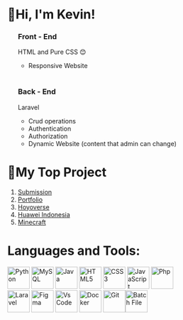 # 👋Hi, I'm Kevin!

<ul>
  
  <h3> Front - End </h3>
  <p> HTML and Pure CSS 😊</p>
  <ul>
    <li>Responsive Website</li>
  </ul>

<br>
  
  <h3> Back - End </h3>
  
  <p> Laravel </p>
  <ul>
    <li>Crud operations</li>
    <li>Authentication</li>
    <li>Authorization</li>
    <li>Dynamic Website (content that admin can change)</li>
  </ul>

</ul>




#  🤩My Top Project
<ol>
  <li>
    <a href="https://kevinbagassaputra.github.io/submission/"> Submission </a>
  </li>
  <li>
    <a href="https://kevinbagassaputra.github.io/portfolioo/"> Portfolio </a>
  </li>

  <li>
    <a href="https://kevinbagassaputra.github.io/hoyoverse/"> Hoyoverse </a>
  </li>

  <li>
    <a href="https://kevinbagassaputra.github.io/huawei/"> Huawei Indonesia </a>
  </li>

  <li>
    <a href="https://kevinbagassaputra.github.io/minecraft"> Minecraft </a>
  </li>
</ol>



#  Languages and Tools:  
<section>
       
  <img src="https://raw.githubusercontent.com/danielcranney/readme-generator/main/public/icons/skills/python-colored.svg" alt="Python" width="50"/> 
  <img src="https://raw.githubusercontent.com/danielcranney/readme-generator/main/public/icons/skills/mysql-colored.svg" alt="MySQL" width="50"/> 
  <img src="https://raw.githubusercontent.com/danielcranney/readme-generator/main/public/icons/skills/java-colored.svg" alt="Java" width="50"/> 
  <img src="https://raw.githubusercontent.com/danielcranney/readme-generator/main/public/icons/skills/html5-colored.svg" alt="HTML5" width="50"/> 
  <img src="https://raw.githubusercontent.com/danielcranney/readme-generator/main/public/icons/skills/css3-colored.svg" alt="CSS3" width="50"/> 
  <img src="https://raw.githubusercontent.com/danielcranney/readme-generator/main/public/icons/skills/javascript-colored.svg" alt="JavaScript" width="50"/> 
  <img src="https://raw.githubusercontent.com/danielcranney/readme-generator/main/public/icons/skills/php-colored.svg" alt="Php" width="50"/>

<br>

  <img src="https://raw.githubusercontent.com/danielcranney/readme-generator/main/public/icons/skills/laravel-colored.svg" alt="Laravel" width="50"/>
  <img src="https://raw.githubusercontent.com/danielcranney/readme-generator/main/public/icons/skills/figma-colored.svg" alt="Figma" width="50"/> 
  <img src="https://raw.githubusercontent.com/danielcranney/readme-generator/main/public/icons/skills/visualstudiocode-colored.svg" alt="Vs Code" width="50"/>
  <img src="https://raw.githubusercontent.com/danielcranney/readme-generator/main/public/icons/skills/docker-colored.svg" alt="Docker" width="50"/>
  <img src="https://raw.githubusercontent.com/danielcranney/readme-generator/main/public/icons/skills/git-colored.svg" alt="Git" width="50"/><img src="https://img.icons8.com/color/50/000000/console.png" alt="Batch File"     width="50"/>


</section>

